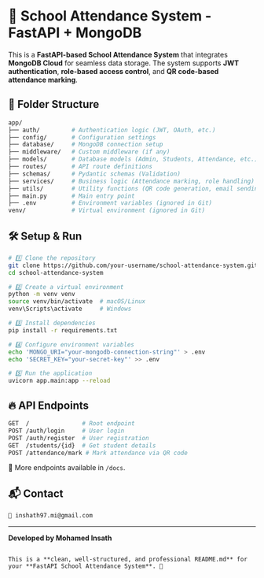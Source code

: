 # 🚀 School Attendance System - FastAPI + MongoDB  

This is a **FastAPI-based School Attendance System** that integrates **MongoDB Cloud** for seamless data storage. The system supports **JWT authentication**, **role-based access control**, and **QR code-based attendance marking**.  

## 📂 Folder Structure  
```bash
app/
├── auth/         # Authentication logic (JWT, OAuth, etc.)
├── config/       # Configuration settings
├── database/     # MongoDB connection setup
├── middleware/   # Custom middleware (if any)
├── models/       # Database models (Admin, Students, Attendance, etc.)
├── routes/       # API route definitions
├── schemas/      # Pydantic schemas (Validation)
├── services/     # Business logic (Attendance marking, role handling)
├── utils/        # Utility functions (QR code generation, email sending)
├── main.py       # Main entry point
├── .env          # Environment variables (ignored in Git)
venv/             # Virtual environment (ignored in Git)
```  

## 🛠 Setup & Run  
```bash
# 1️⃣ Clone the repository
git clone https://github.com/your-username/school-attendance-system.git
cd school-attendance-system

# 2️⃣ Create a virtual environment
python -m venv venv
source venv/bin/activate  # macOS/Linux
venv\Scripts\activate     # Windows

# 3️⃣ Install dependencies
pip install -r requirements.txt

# 4️⃣ Configure environment variables
echo 'MONGO_URI="your-mongodb-connection-string"' > .env
echo 'SECRET_KEY="your-secret-key"' >> .env

# 5️⃣ Run the application
uvicorn app.main:app --reload
```  

## 🔥 API Endpoints  
```bash
GET  /               # Root endpoint
POST /auth/login     # User login
POST /auth/register  # User registration
GET  /students/{id}  # Get student details
POST /attendance/mark # Mark attendance via QR code
```
📌 More endpoints available in `/docs`.  

## 📬 Contact  
```bash
📧 inshath97.mi@gmail.com
```  

---
**Developed by Mohamed Insath**  
```  

This is a **clean, well-structured, and professional README.md** for your **FastAPI School Attendance System**. 🚀
